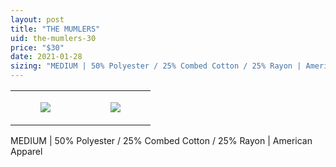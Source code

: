 ```yaml
---
layout: post
title: "THE MUMLERS"
uid: the-mumlers-30
price: "$30"
date: 2021-01-28
sizing: "MEDIUM | 50% Polyester / 25% Combed Cotton / 25% Rayon | American Apparel"
---
```




<table style="width:100%;"><tr><td style="vertical-align:top;">
      <figure class="tmblr-full" data-orig-height="2048" data-orig-width="1365" data-orig-src="https://concertshirts.netlify.app/shirts/0450/0450-01.jpg"><img src="https://64.media.tumblr.com/ba83191530c0c4ad56a4b7d872412ddd/aa44df7447be5481-7b/s540x810/9fe70c4c618ca425d676fc52e6592ed065e9fe58.jpg" data-orig-height="2048" data-orig-width="1365" data-orig-src="https://concertshirts.netlify.app/shirts/0450/0450-01.jpg"/></figure></td>
    <td style="vertical-align:top;">
      <figure class="tmblr-full" data-orig-height="2048" data-orig-width="1365" data-orig-src="https://concertshirts.netlify.app/shirts/0450/0450-02.jpg"><img src="https://64.media.tumblr.com/5bf01cbe030bfcd03e9947c7d1335ebb/aa44df7447be5481-c9/s540x810/8ef0800f42a8fab8e89d86a2368a550b0fd3a849.jpg" data-orig-height="2048" data-orig-width="1365" data-orig-src="https://concertshirts.netlify.app/shirts/0450/0450-02.jpg"/></figure></td>
  </tr></table><p>
  MEDIUM | 50% Polyester / 25% Combed Cotton / 25% Rayon | American Apparel
</p>
